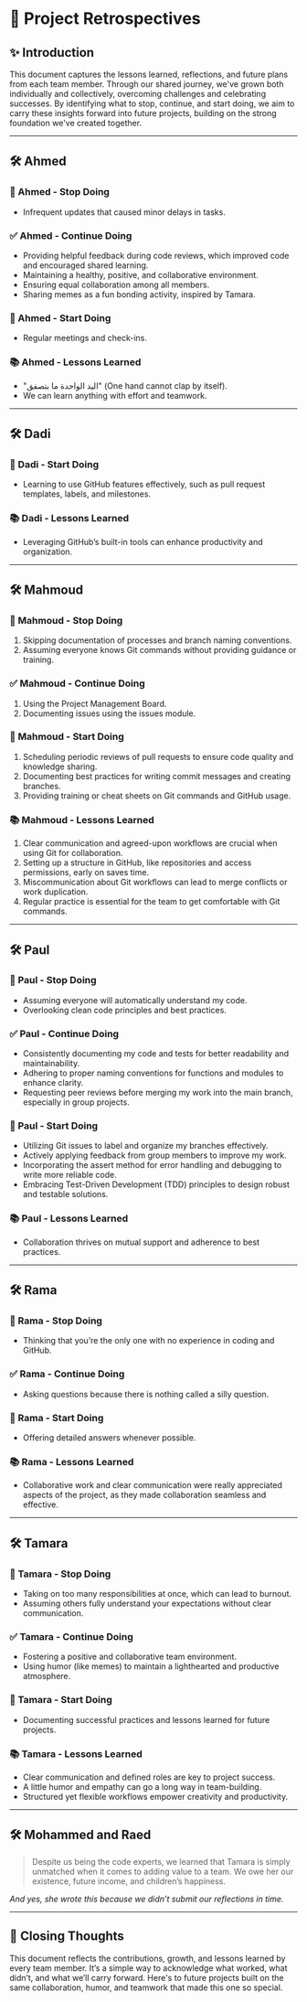 # 🌟 Project Retrospectives

## ✨ Introduction

This document captures the lessons learned, reflections, and future plans from each team member. Through our shared journey, we've grown both individually and collectively, overcoming challenges and celebrating successes. By identifying what to stop, continue, and start doing, we aim to carry these insights forward into future projects, building on the strong foundation we've created together.

---

## 🛠️ Ahmed

### 🛑 Ahmed - Stop Doing

- Infrequent updates that caused minor delays in tasks.

### ✅ Ahmed - Continue Doing

- Providing helpful feedback during code reviews, which improved code and encouraged shared learning.
- Maintaining a healthy, positive, and collaborative environment.
- Ensuring equal collaboration among all members.
- Sharing memes as a fun bonding activity, inspired by Tamara.

### 🚀 Ahmed - Start Doing

- Regular meetings and check-ins.

### 📚 Ahmed - Lessons Learned

- "اليد الواحدة ما بتصفق" (One hand cannot clap by itself).
- We can learn anything with effort and teamwork.

---

## 🛠️ Dadi

### 🚀 Dadi - Start Doing

- Learning to use GitHub features effectively, such as pull request templates, labels, and milestones.

### 📚 Dadi - Lessons Learned

- Leveraging GitHub’s built-in tools can enhance productivity and organization.

---

## 🛠️ Mahmoud

### 🛑 Mahmoud - Stop Doing

1. Skipping documentation of processes and branch naming conventions.
2. Assuming everyone knows Git commands without providing guidance or training.

### ✅ Mahmoud - Continue Doing

1. Using the Project Management Board.
2. Documenting issues using the issues module.

### 🚀 Mahmoud - Start Doing

1. Scheduling periodic reviews of pull requests to ensure code quality and knowledge sharing.
2. Documenting best practices for writing commit messages and creating branches.
3. Providing training or cheat sheets on Git commands and GitHub usage.

### 📚 Mahmoud - Lessons Learned

1. Clear communication and agreed-upon workflows are crucial when using Git for collaboration.
2. Setting up a structure in GitHub, like repositories and access permissions, early on saves time.
3. Miscommunication about Git workflows can lead to merge conflicts or work duplication.
4. Regular practice is essential for the team to get comfortable with Git commands.

---

## 🛠️ Paul

### 🛑 Paul - Stop Doing

- Assuming everyone will automatically understand my code.
- Overlooking clean code principles and best practices.

### ✅ Paul - Continue Doing

- Consistently documenting my code and tests for better readability and maintainability.
- Adhering to proper naming conventions for functions and modules to enhance clarity.
- Requesting peer reviews before merging my work into the main branch, especially in group projects.

### 🚀 Paul - Start Doing

- Utilizing Git issues to label and organize my branches effectively.
- Actively applying feedback from group members to improve my work.
- Incorporating the assert method for error handling and debugging to write more reliable code.
- Embracing Test-Driven Development (TDD) principles to design robust and testable solutions.

### 📚 Paul - Lessons Learned

- Collaboration thrives on mutual support and adherence to best practices.

---

## 🛠️ Rama

### 🛑 Rama - Stop Doing

- Thinking that you’re the only one with no experience in coding and GitHub.

### ✅ Rama - Continue Doing

- Asking questions because there is nothing called a silly question.

### 🚀 Rama - Start Doing

- Offering detailed answers whenever possible.

### 📚 Rama - Lessons Learned

- Collaborative work and clear communication were really appreciated aspects of the project, as they made collaboration seamless and effective.

---

## 🛠️ Tamara

### 🛑 Tamara - Stop Doing

- Taking on too many responsibilities at once, which can lead to burnout.
- Assuming others fully understand your expectations without clear communication.

### ✅ Tamara - Continue Doing

- Fostering a positive and collaborative team environment.
- Using humor (like memes) to maintain a lighthearted and productive atmosphere.

### 🚀 Tamara - Start Doing

- Documenting successful practices and lessons learned for future projects.

### 📚 Tamara - Lessons Learned

- Clear communication and defined roles are key to project success.
- A little humor and empathy can go a long way in team-building.
- Structured yet flexible workflows empower creativity and productivity.

---

## 🛠️ Mohammed and Raed

> Despite us being the code experts, we learned that Tamara is simply unmatched when it comes to adding value to a team. We owe her our existence, future income, and children’s happiness.

*And yes, she wrote this because we didn’t submit our reflections in time.*

---

## 🏁 Closing Thoughts

This document reflects the contributions, growth, and lessons learned by every team member. It’s a simple way to acknowledge what worked, what didn’t, and what we’ll carry forward. Here's to future projects built on the same collaboration, humor, and teamwork that made this one so special.
